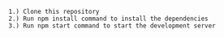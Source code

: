 
    1.) Clone this repository
    2.) Run npm install command to install the dependencies
    3.) Run npm start command to start the development server
